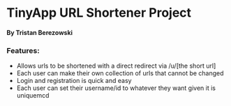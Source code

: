 # TinyApp URL Shortener Project
#### By Tristan Berezowski

### Features:

* Allows urls to be shortened with a direct redirect via /u/[the short url]
* Each user can make their own collection of urls that cannot be changed
* Login and registration is quick and easy
* Each user can set their username/id to whatever they want given it is uniquemcd 